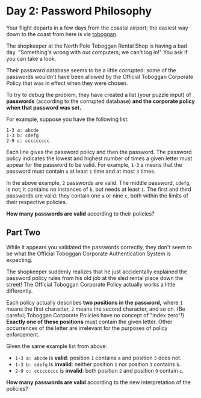 
# Day 2: Password Philosophy

Your flight departs in a few days from the coastal airport; the easiest way down to the coast from here is via [toboggan](https://en.wikipedia.org/wiki/Toboggan).

The shopkeeper at the North Pole Toboggan Rental Shop is having a bad day. "Something's wrong with our computers; we can't log in!" You ask if you can take a look.

Their password database seems to be a little corrupted: some of the passwords wouldn't have been allowed by the Official Toboggan Corporate Policy that was in effect when they were chosen.

To try to debug the problem, they have created a list (your puzzle input) of __passwords__ (according to the corrupted database) __and the corporate policy when that password was set.__

For example, suppose you have the following list:

```
1-3 a: abcde
1-3 b: cdefg
2-9 c: ccccccccc
```

Each line gives the password policy and then the password. The password policy indicates the lowest and highest number of times a given letter must appear for the password to be valid. For example, `1-3` a means that the password must contain `a` at least `1` time and at most `3` times.

In the above example, `2` passwords are valid. The middle password, `cdefg`, is not; it contains no instances of `b`, but needs at least `1`. The first and third passwords are valid: they contain one `a` or nine `c`, both within the limits of their respective policies.

__How many passwords are valid__ according to their policies?

## Part Two

While it appears you validated the passwords correctly, they don't seem to be what the Official Toboggan Corporate Authentication System is expecting.

The shopkeeper suddenly realizes that he just accidentally explained the password policy rules from his old job at the sled rental place down the street! The Official Toboggan Corporate Policy actually works a little differently.

Each policy actually describes __two positions in the password,__ where `1` means the first character, `2` means the second character, and so on. (Be careful; Toboggan Corporate Policies have no concept of "index zero"!) __Exactly one of these positions__ must contain the given letter. Other occurrences of the letter are irrelevant for the purposes of policy enforcement.

Given the same example list from above:

- `1-3 a: abcde` is __valid__: position `1` contains `a` and position `3` does not.
- `1-3 b: cdefg` is __invalid__: neither position `1` nor position `3` contains `b`.
- `2-9 c: ccccccccc` is __invalid__: both position `2` and position `9` contain `c`.

__How many passwords are valid__ according to the new interpretation of the policies?
